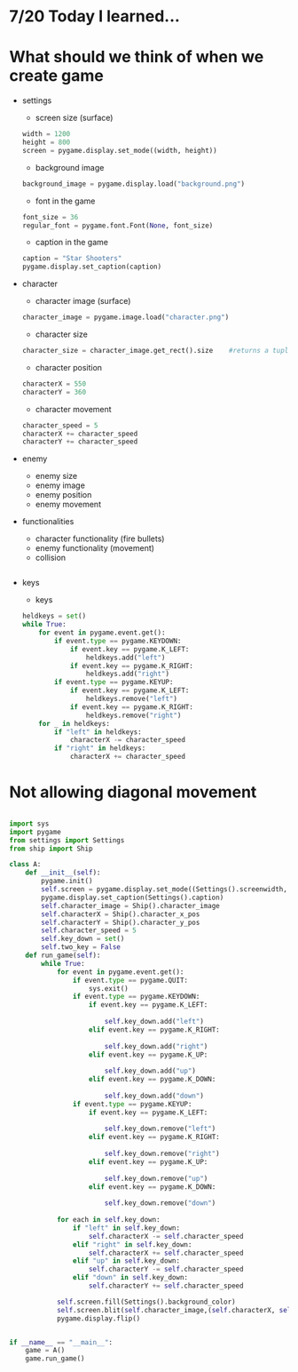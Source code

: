 # 7/20 Today I learned...

# What should we think of when we create game

- settings
    - screen size (surface)
    ```py
    width = 1200
    height = 800
    screen = pygame.display.set_mode((width, height))
    ```
    - background image
    ```py
    background_image = pygame.display.load("background.png")
    ```
    - font in the game
    ```py
    font_size = 36
    regular_font = pygame.font.Font(None, font_size)
    ```
    - caption in the game
    ```py
    caption = "Star Shooters"
    pygame.display.set_caption(caption)
    ```
    
- character
    - character image (surface)
    ```py
    character_image = pygame.image.load("character.png")
    ```
    - character size
    ```py
    character_size = character_image.get_rect().size    #returns a tuple like (width, height)
    ```
    - character position
    ```py
    characterX = 550
    characterY = 360
    ```
    - character movement
    ```py
    character_speed = 5
    characterX += character_speed
    characterY += character_speed
    ```
- enemy
    - enemy size
    - enemy image
    - enemy position
    - enemy movement
- functionalities
    - character functionality (fire bullets)
    - enemy functionality (movement)
    - collision
    ```py
    ```
- keys
    - keys
    ```py
    heldkeys = set()
    while True:
        for event in pygame.event.get():
            if event.type == pygame.KEYDOWN:
                if event.key == pygame.K_LEFT:
                    heldkeys.add("left")
                if event.key == pygame.K_RIGHT:
                    heldkeys.add("right")
            if event.type == pygame.KEYUP:
                if event.key == pygame.K_LEFT:
                    heldkeys.remove("left")
                if event.key == pygame.K_RIGHT:
                    heldkeys.remove("right")
        for _ in heldkeys:
            if "left" in heldkeys:
                characterX -= character_speed
            if "right" in heldkeys:
                characterX += character_speed
    ```
# Not allowing diagonal movement
```py

import sys
import pygame
from settings import Settings
from ship import Ship

class A:
    def __init__(self):
        pygame.init()
        self.screen = pygame.display.set_mode((Settings().screenwidth, Settings().screenheight))
        pygame.display.set_caption(Settings().caption)
        self.character_image = Ship().character_image
        self.characterX = Ship().character_x_pos
        self.characterY = Ship().character_y_pos
        self.character_speed = 5
        self.key_down = set()
        self.two_key = False
    def run_game(self):
        while True:
            for event in pygame.event.get():
                if event.type == pygame.QUIT:
                    sys.exit()
                if event.type == pygame.KEYDOWN:
                    if event.key == pygame.K_LEFT:
                        
                        self.key_down.add("left")
                    elif event.key == pygame.K_RIGHT:
                        
                        self.key_down.add("right")
                    elif event.key == pygame.K_UP:
                        
                        self.key_down.add("up")
                    elif event.key == pygame.K_DOWN:
                        
                        self.key_down.add("down")
                if event.type == pygame.KEYUP:
                    if event.key == pygame.K_LEFT:
                        
                        self.key_down.remove("left")
                    elif event.key == pygame.K_RIGHT:
                        
                        self.key_down.remove("right")
                    elif event.key == pygame.K_UP:
                        
                        self.key_down.remove("up")
                    elif event.key == pygame.K_DOWN:
                        
                        self.key_down.remove("down")
                
            for each in self.key_down:
                if "left" in self.key_down:
                    self.characterX -= self.character_speed
                elif "right" in self.key_down:
                    self.characterX += self.character_speed
                elif "up" in self.key_down:
                    self.characterY -= self.character_speed
                elif "down" in self.key_down:
                    self.characterY += self.character_speed

            self.screen.fill(Settings().background_color)
            self.screen.blit(self.character_image,(self.characterX, self.characterY))
            pygame.display.flip()


if __name__ == "__main__":
    game = A()
    game.run_game()
```
